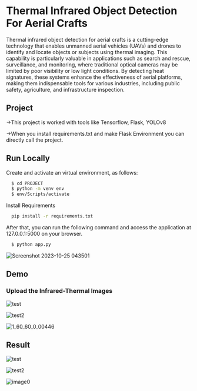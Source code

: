 
# Thermal Infrared Object Detection For Aerial Crafts 

Thermal infrared object detection for aerial crafts is a cutting-edge technology that enables unmanned aerial vehicles (UAVs) and drones to identify and locate objects or subjects using thermal imaging. This capability is particularly valuable in applications such as search and rescue, surveillance, and monitoring, where traditional optical cameras may be limited by poor visibility or low light conditions. By detecting heat signatures, these systems enhance the effectiveness of aerial platforms, making them indispensable tools for various industries, including public safety, agriculture, and infrastructure inspection.

##  Project
->This project is worked with tools like Tensorflow, Flask, YOLOv8

->When you install requirements.txt and make Flask Environment you can directly call the project.
## Run Locally
Create and activate an virtual environment, as follows:
```bash
  $ cd PROJECT
  $ python -m venv env
  $ env/Scripts/activate
```
Install Requirements

```bash
  pip install -r requirements.txt
```

After that, you can run the following command and access the application at 127.0.0.1:5000 on your browser.
```bash
  $ python app.py
```
![Screenshot 2023-10-25 043501](https://github.com/TINOREJI/NP/assets/95184183/983bd6ef-3032-459f-b3d8-6a6cc1cad3f5)


## Demo
### Upload the Infrared-Thermal Images

![test](https://github.com/TINOREJI/NP/assets/95184183/608cdc1c-010b-4fe9-9fb8-0a5e6dde4e7e)

![test2](https://github.com/TINOREJI/NP/assets/95184183/0a74c8e3-9830-40f9-89df-02b10b77a16c)

![1_60_60_0_00446](https://github.com/TINOREJI/NP/assets/95184183/a0435a7c-d721-47ab-9399-14e82157c589)

## Result
![test](https://github.com/TINOREJI/NP/assets/95184183/ccc546e7-9de2-4d23-92bf-3e4a730e2e7b)

![test2](https://github.com/TINOREJI/NP/assets/95184183/08b05572-4608-4faa-bd52-8e131d322824)

![image0](https://github.com/TINOREJI/NP/assets/95184183/6c4dc0a0-4bb1-462a-922a-a69d8dd4284a)



